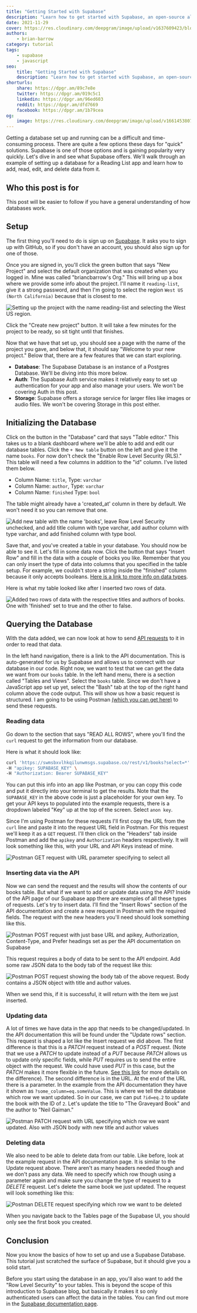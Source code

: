 ```yaml
---
title: "Getting Started with Supabase"
description: "Learn how to get started with Supabase, an open-source alternative to Firebase"
date: 2021-11-29
cover: https://res.cloudinary.com/deepgram/image/upload/v1637609423/blog/2021/11/getting-started-with-supabase/Getting-Started-with-supabase-blog%402x.jpg
authors:
    - brian-barrow
category: tutorial
tags:
    - supabase
    - javascript
seo:
    title: "Getting Started with Supabase"
    description: "Learn how to get started with Supabase, an open-source alternative to Firebase"
shorturls:
    share: https://dpgr.am/89c7e8e
    twitter: https://dpgr.am/019c5c1
    linkedin: https://dpgr.am/96ed603
    reddit: https://dpgr.am/dfd7669
    facebook: https://dpgr.am/1b79cea
og:
    image: https://res.cloudinary.com/deepgram/image/upload/v1661453807/blog/getting-started-with-supabase/ograph.png
---
```


Getting a database set up and running can be a difficult and time-consuming process. There are quite a few options these days for "quick" solutions. Supabase is one of those options and is gaining popularity very quickly. Let's dive in and see what Supabase offers. We'll walk through an example of setting up a database for a Reading List app and learn how to add, read, edit, and delete data from it.

## Who this post is for

This post will be easier to follow if you have a general understanding of how databases work.

## Setup

The first thing you'll need to do is sign up on [Supabase](https://app.supabase.io/api/login). It asks you to sign up with GitHub, so if you don't have an account, you should also sign up for one of those.

Once you are signed in, you'll click the green button that says "New Project" and select the default organization that was created when you logged in. Mine was called "briancbarrow's Org." This will bring up a box where we provide some info about the project. I'll name it `reading-list`, give it a strong password, and then I'm going to select the region `West US (North California)` because that is closest to me.

![Setting up the project with the name reading-list and selecting the West US region.](https://res.cloudinary.com/deepgram/image/upload/v1636151269/blog/2021/11/getting-started-with-supabase/new-project-modal.png)

Click the "Create new project" button. It will take a few minutes for the project to be ready, so sit tight until that finishes.

Now that we have that set up, you should see a page with the name of the project you gave, and below that, it should say "Welcome to your new project." Below that, there are a few features that we can start exploring.

*   **Database**: The Supabase Database is an instance of a Postgres Database. We'll be diving into this more below.
*   **Auth**: The Supabase Auth service makes it relatively easy to set up authentication for your app and also manage your users. We won't be covering Auth in this post.
*   **Storage**: Supabase offers a storage service for larger files like images or audio files. We won't be covering Storage in this post either.

## Initializing the Database

Click on the button in the "Database" card that says "Table editor." This takes us to a blank dashboard where we'll be able to add and edit our database tables. Click the `+ New table` button on the left and give it the name `books`. For now don't check the "Enable Row Level Security (RLS)." This table will need a few columns in addition to the "id" column. I've listed them below.

*   Column Name: `title`, Type: `varchar`
*   Column Name: `author`, Type: `varchar`
*   Column Name: `finished` Type: `bool`

The table might already have a 'created\_at' column in there by default. We won't need it so you can remove that one.

![Add new table with the name 'books', leave Row Level Security unchecked, and add title column with type varchar, add author column with type varchar, and add finished column with type bool.](https://res.cloudinary.com/deepgram/image/upload/v1637189398/blog/2021/11/getting-started-with-supabase/books-table-setup-2.png)

Save that, and you've created a table in your database. You should now be able to see it. Let's fill in some data now. Click the button that says "Insert Row" and fill in the data with a couple of books you like. Remember that you can only insert the type of data into columns that you specified in the table setup. For example, we couldn't store a string inside the "finished" column because it only accepts booleans. [Here is a link to more info on data types](https://www.postgresqltutorial.com/postgresql-data-types/).

Here is what my table looked like after I inserted two rows of data.

![Added two rows of data with the respective titles and authors of books. One with 'finished' set to true and the other to false.](https://res.cloudinary.com/deepgram/image/upload/v1636396685/blog/2021/11/getting-started-with-supabase/books-table-filled.png)

## Querying the Database

With the data added, we can now look at how to send [API requests](https://developers.deepgram.com/blog/2021/11/getting-started-with-apis/) to it in order to read that data.

In the left hand navigation, there is a link to the API documentation. This is auto-generated for us by Supabase and allows us to connect with our database in our code. Right now, we want to test that we can get the data we want from our `books` table. In the left hand menu, there is a section called "Tables and Views". Select the `books` table. Since we don't have a JavaScript app set up yet, select the "Bash" tab at the top of the right hand column above the code output. This will show us how a basic request is structured. I am going to be using Postman [(which you can get here)](https://www.postman.com/downloads/) to send these requests.

### Reading data

Go down to the section that says "READ ALL ROWS", where you'll find the `curl` request to get the information from our database.

Here is what it should look like:

```bash
curl 'https://swmsbxvlhkqilunwmsgs.supabase.co/rest/v1/books?select=*' \
-H "apikey: SUPABASE_KEY" \
-H "Authorization: Bearer SUPABASE_KEY"
```

You can put this info into an app like Postman, or you can copy this code and put it directly into your terminal to get the results. Note that the `SUPABASE_KEY` in the above code is just a placeholder for your own key. To get your API keys to populated into the example requests, there is a dropdown labeled "Key" up at the top of the screen. Select `anon key`.

Since I'm using Postman for these requests I'll first copy the URL from the `curl` line and paste it into the request URL field in Postman. For this request we'll keep it as a `GET` request. I'll then click on the "Headers" tab inside Postman and add the `apikey` and `Authorization` headers respectively. It will look something like this, with your URL and API Keys instead of mine.

![Postman GET request with URL parameter specifying to select all](https://res.cloudinary.com/deepgram/image/upload/v1637015560/blog/2021/11/getting-started-with-supabase/postman-read-request.png)

### Inserting data via the API

Now we can send the request and the results will show the contents of our books table. But what if we want to add or update data using the API? Inside of the API page of our Supabase app there are examples of all these types of requests. Let's try to insert data. I'll find the "Insert Rows" section of the API documentation and create a new request in Postman with the required fields.
The request with the new headers you'll need should look something like this.

![Postman POST request with just base URL and apikey, Authorization, Content-Type, and Prefer headings set as per the API documentation on Supabase](https://res.cloudinary.com/deepgram/image/upload/v1637015570/blog/2021/11/getting-started-with-supabase/postman-insert-request.png)

This request requires a body of data to be sent to the API endpoint. Add some raw JSON data to the body tab of the request like this:

![Postman POST request showing the body tab of the above request. Body contains a JSON object with title and author values.](https://res.cloudinary.com/deepgram/image/upload/v1637015560/blog/2021/11/getting-started-with-supabase/insert-body-tab.png)

When we send this, if it is successful, it will return with the item we just inserted.

### Updating data

A lot of times we have data in the app that needs to be changed/updated. In the API documentation this will be found under the "Update rows" section. This request is shaped a lot like the Insert request we did above. The first difference is that this is a *PATCH* request instead of a *POST* request. (Note that we use a *PATCH* to update instead of a *PUT* because *PATCH* allows us to update only specific fields, while *PUT* requires us to send the entire object with the request. We could have used *PUT* in this case, but the *PATCH* makes it more flexible in the future. [See this link](https://stackoverflow.com/a/34400076) for more details on the difference). The second difference is in the URL. At the end of the URL there is a parameter. In the example from the API documentation they have it shown as `?some_column=eq.someValue`. This is where we tell the database which row we want updated. So in our case, we can put `?id=eq.2` to update the book with the ID of `2`. Let's update the title to "The Graveyard Book" and the author to "Neil Gaiman."

![Postman PATCH request with URL specifying which row we want updated. Also with JSON body with new title and author values](https://res.cloudinary.com/deepgram/image/upload/v1637107715/blog/2021/11/getting-started-with-supabase/update-rows-request.png)

### Deleting data

We also need to be able to delete data from our table. Like before, look at the example request in the API documentation page. It is similar to the Update request above. There aren't as many headers needed though and we don't pass any data. We need to specify which row though using a parameter again and make sure you change the type of request to a *DELETE* request. Let's delete the same book we just updated. The request will look something like this:

![Postman DELETE request specifying which row we want to be deleted](https://res.cloudinary.com/deepgram/image/upload/v1637107568/blog/2021/11/getting-started-with-supabase/delete-request.png)

When you navigate back to the Tables page of the Supabase UI, you should only see the first book you created.

## Conclusion

Now you know the basics of how to set up and use a Supabase Database. This tutorial just scratched the surface of Supabase, but it should give you a solid start.

Before you start using the database in an app, you'll also want to add the "Row Level Security" to your tables. This is beyond the scope of this introduction to Supabase blog, but basically it makes it so only authenticated users can affect the data in the tables. You can find out more in the [Supabase documentation page](https://supabase.io/docs/guides/auth/row-level-security).

        